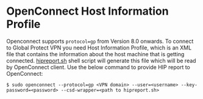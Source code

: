# OpenConnect Host Information Profile
Openconnect supports `protocol=gp` from Version 8.0 onwards. To connect to Global Protect VPN you need Host Information Profile, which is an XML file that contains the information about the host machine that is getting connected. [hipreport.sh](https://github.com/saisyam/openconnect-gp-hip/blob/master/hipreport.sh) shell script will generate this file which will be read by OpenConnect client. Use the below command to provide HIP report to OpenConnect:

```shell
$ sudo openconnect --protocol=gp <VPN domain> --user=<username> --key-password=<password> --csd-wrapper=<path to hipreport.sh>
```
